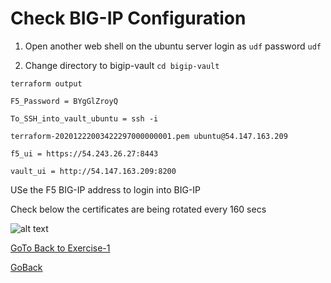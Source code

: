 # Check BIG-IP Configuration

1. Open another web shell on the ubuntu server
login as ```udf```
password ```udf```

2. Change directory to bigip-vault
```cd bigip-vault```

```terraform output```

```F5_Password = BYgGlZroyQ```

```To_SSH_into_vault_ubuntu = ssh -i``` 

```terraform-20201222003422297000000001.pem ubuntu@54.147.163.209```

```f5_ui = https://54.243.26.27:8443```

```vault_ui = http://54.147.163.209:8200```

USe the F5 BIG-IP address to login into BIG-IP

Check below the certificates are being rotated every 160 secs

![alt text](../../../../../../../../../../../../../../../images/bigip.png)

[GoTo Back to  Exercise-1](../../../../../../../../../../../../../../1-ex)

[GoBack](../README.md)
